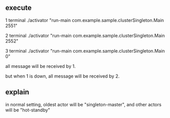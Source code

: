 
## execute

1 terminal
./activator "run-main com.example.sample.clusterSingleton.Main 2551"

2 terminal
./activator "run-main com.example.sample.clusterSingleton.Main 2552"

3 terminal
./activator "run-main com.example.sample.clusterSingleton.Main 0"

all message will be received by 1.

but when 1 is down, all message will be received by 2.

## explain

in normal setting, oldest actor will be "singleton-master",
and other actors will be "hot-standby"
